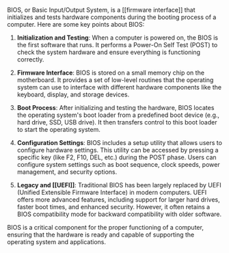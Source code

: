 
BIOS, or Basic Input/Output System, is a [[firmware interface]] that initializes and tests hardware components during the booting process of a computer. Here are some key points about BIOS:

1. **Initialization and Testing**: When a computer is powered on, the BIOS is the first software that runs. It performs a Power-On Self Test (POST) to check the system hardware and ensure everything is functioning correctly.

2. **Firmware Interface**: BIOS is stored on a small memory chip on the motherboard. It provides a set of low-level routines that the operating system can use to interface with different hardware components like the keyboard, display, and storage devices.

3. **Boot Process**: After initializing and testing the hardware, BIOS locates the operating system's boot loader from a predefined boot device (e.g., hard drive, SSD, USB drive). It then transfers control to this boot loader to start the operating system.

4. **Configuration Settings**: BIOS includes a setup utility that allows users to configure hardware settings. This utility can be accessed by pressing a specific key (like F2, F10, DEL, etc.) during the POST phase. Users can configure system settings such as boot sequence, clock speeds, power management, and security options.

5. **Legacy and [[UEFI]]**: Traditional BIOS has been largely replaced by UEFI (Unified Extensible Firmware Interface) in modern computers. UEFI offers more advanced features, including support for larger hard drives, faster boot times, and enhanced security. However, it often retains a BIOS compatibility mode for backward compatibility with older software.

BIOS is a critical component for the proper functioning of a computer, ensuring that the hardware is ready and capable of supporting the operating system and applications.